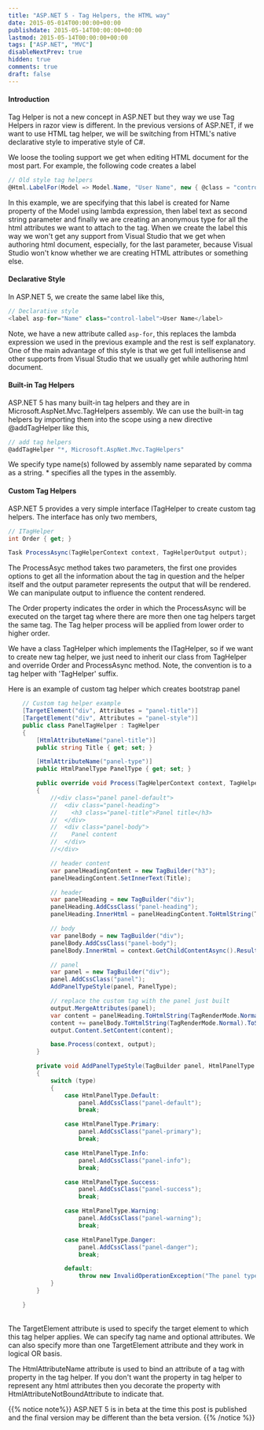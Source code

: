 ```yaml
---
title: "ASP.NET 5 - Tag Helpers, the HTML way"
date: 2015-05-014T00:00:00+00:00
publishdate: 2015-05-14T00:00:00+00:00
lastmod: 2015-05-14T00:00:00+00:00
tags: ["ASP.NET", "MVC"]
disableNextPrev: true
hidden: true
comments: true
draft: false
---
```


<h4>Introduction</h4>
<p>Tag Helper is not a new concept in ASP.NET but they way we use Tag Helpers in razor view is different. In the previous versions of ASP.NET, if we want to use HTML tag helper, we will be switching from HTML's native declarative style to imperative style of C#.</p><!-- more -->
<p>We loose the tooling support we get when editing HTML document for the most part. For example, the following code creates a label</p>

```cs
// Old style tag helpers
@Html.LabelFor(Model => Model.Name, "User Name", new { @class = "control-label" });
```

<p>In this example, we are specifying that this label is created for Name property of the Model using lambda expression, then label text as second string parameter and finally we are creating an anonymous type for all the html attributes we want to attach to the tag. When we create the label this way we won't get any support from Visual Studio that we get when authoring html document, especially, for the last parameter, because Visual Studio won't know whether we are creating HTML attributes or something else.</p>
<h4>Declarative Style</h4>
<p>In ASP.NET 5, we create the same label like this,</p>

```cs
// Declarative style
<label asp-for="Name" class="control-label">User Name</label>
```

<p>Note, we have a new attribute called <code>asp-for</code>, this replaces the lambda expression we used in the previous example and the rest is self explanatory. One of the main advantage of this style is that we get full intellisense and other supports from Visual Studio that we usually get while authoring html document.</p>
<h4>Built-in Tag Helpers</h4>
<p>ASP.NET 5 has many built-in tag helpers and they are in Microsoft.AspNet.Mvc.TagHelpers assembly. We can use the built-in tag helpers by importing them into the scope using a new directive @addTagHelper like this,</p>

```cs
// add tag helpers
@addTagHelper "*, Microsoft.AspNet.Mvc.TagHelpers"
```

<p>We specify type name(s) followed by assembly name separated by comma as a string. * specifies all the types in the assembly. </p>
<h4>Custom Tag Helpers</h4>
<p>ASP.NET 5 provides a very simple interface ITagHelper to create custom tag helpers. The interface has only two members,</p>

```cs
// ITagHelper
int Order { get; }

Task ProcessAsync(TagHelperContext context, TagHelperOutput output);
```

<p>The ProcessAsyc method takes two parameters, the first one provides options to get all the information about the tag in question and the helper itself and the output parameter represents the output that will be rendered. We can manipulate output to influence the content rendered.</p>
<p>The Order property indicates the order in which the ProcessAsync will be executed on the target tag where there are more then one tag helpers target the same tag. The Tag helper process will be applied from lower order to higher order.</p>
<p>We have a class TagHelper which implements the ITagHelper, so if we want to create new tag helper, we just need to inherit our class from TagHelper and override Order and ProcessAsync method. Note, the convention is to a tag helper with 'TagHelper' suffix.</p>
<p>Here is an example of custom tag helper which creates bootstrap panel</p>

```cs
    // Custom tag helper example
    [TargetElement("div", Attributes = "panel-title")]
    [TargetElement("div", Attributes = "panel-style")]
    public class PanelTagHelper : TagHelper
    {
        [HtmlAttributeName("panel-title")]
        public string Title { get; set; }

        [HtmlAttributeName("panel-type")]
        public HtmlPanelType PanelType { get; set; }

        public override void Process(TagHelperContext context, TagHelperOutput output)
        {
            //<div class="panel panel-default">
            //  <div class="panel-heading">
            //    <h3 class="panel-title">Panel title</h3>
            //  </div>
            //  <div class="panel-body">
            //    Panel content
            //  </div>
            //</div>

            // header content
            var panelHeadingContent = new TagBuilder("h3");
            panelHeadingContent.SetInnerText(Title);

            // header
            var panelHeading = new TagBuilder("div");
            panelHeading.AddCssClass("panel-heading");
            panelHeading.InnerHtml = panelHeadingContent.ToHtmlString(TagRenderMode.Normal).ToString();

            // body
            var panelBody = new TagBuilder("div");
            panelBody.AddCssClass("panel-body");
            panelBody.InnerHtml = context.GetChildContentAsync().Result.GetContent();

            // panel
            var panel = new TagBuilder("div");
            panel.AddCssClass("panel");
            AddPanelTypeStyle(panel, PanelType);

            // replace the custom tag with the panel just built
            output.MergeAttributes(panel);
            var content = panelHeading.ToHtmlString(TagRenderMode.Normal).ToString();
            content += panelBody.ToHtmlString(TagRenderMode.Normal).ToString();
            output.Content.SetContent(content);

            base.Process(context, output);
        }

        private void AddPanelTypeStyle(TagBuilder panel, HtmlPanelType type)
        {
            switch (type)
            {
                case HtmlPanelType.Default:
                    panel.AddCssClass("panel-default");
                    break;

                case HtmlPanelType.Primary:
                    panel.AddCssClass("panel-primary");
                    break;

                case HtmlPanelType.Info:
                    panel.AddCssClass("panel-info");
                    break;

                case HtmlPanelType.Success:
                    panel.AddCssClass("panel-success");
                    break;

                case HtmlPanelType.Warning:
                    panel.AddCssClass("panel-warning");
                    break;

                case HtmlPanelType.Danger:
                    panel.AddCssClass("panel-danger");
                    break;

                default:
                    throw new InvalidOperationException("The panel type specified is not specified or invalid");
            }
        }

    }
```

<p><br />The TargetElement attribute is used to specify the target element to which this tag helper applies. We can specify tag name and optional attributes. We can also specify more than one TargetElement attribute and they work in logical OR basis.</p>
<p>The HtmlAttributeName attribute is used to bind an attribute of a tag with property in the tag helper. If you don't want the property in tag helper to represent any html attributes then you decorate the property with HtmlAttributeNotBoundAttribute to indicate that.</p>

{{% notice note%}}
ASP.NET 5 is in beta at the time this post is published and the final version may be different than the beta version.
{{% /notice %}}